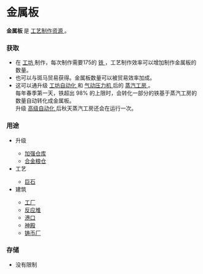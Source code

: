 # 金属板
<p>
	<strong>
		金属板
	</strong>
	是
	<a href="?file=003-资源大全/005-资源介绍#工艺制作资源">
		工艺制作资源
	</a>
	。
</p>

### 获取
<ul>
	<li>
		在
		<a href="?file=001-猫咪百科/04-工坊/02-工艺">
			工坊
		</a>
		制作，每次制作需要175的
		<a href="?file=003-资源大全/05-铁">
			铁
		</a>，工艺制作效率可以增加制作金属板的数量。
	</li>
	<li>
		也可以与斑马贸易获得。金属板数量可以被贸易效率加成。
	</li>
	<li>
		这可以通升级
		<a href="?file=001-猫咪百科/04-工坊/01-升级#工坊自动化">
			工坊自动化
		</a>和
		<a href="?file=001-猫咪百科/04-工坊/01-升级#气动压力机">
			气动压力机
		</a>后的
		<a href="?file=001-猫咪百科/01-建筑物/06-工业建筑#蒸汽工房">
			蒸汽工房
		</a>。
		<br>每年春季第一天，铁超出 98% 的上限时，会转化一部分的铁基于蒸汽工房的数量自动转化成金属板。
                <br>升级
		<a href="?file=001-猫咪百科/04-工坊/01-升级#加强仓库">
			高级自动化
		</a>后秋天蒸汽工房还会在运行一次。
	</li>
</ul>

### 用途
<ul>
	<li>
		升级
	</li>
	<ul>
		<li>
			<a href="?file=001-猫咪百科/04-工坊/01-升级#加强仓库">
				加强仓库
			</a>
		</li>
		<li>
			<a href="?file=001-猫咪百科/04-工坊/01-升级#合金粮仓">
				合金粮仓
			</a>
		</li>
	</ul>
	<li>
		工艺
	</li>
	<ul>
		<li>
			<a href="?file=003-资源大全/38-巨石">
				巨石
			</a>
		</li>
	</ul>
	<li>
		建筑
	</li>
	<ul>
		<li>
			<a href="?file=001-猫咪百科/01-建筑物/06-工业建筑#工厂">
				工厂
			</a>
		</li>
		<li>
			<a href="?file=001-猫咪百科/01-建筑物/06-工业建筑#反应堆">
				反应堆
			</a>
		</li>
		<li>
			<a href="?file=001-猫咪百科/01-建筑物/04-存储建筑#港口">
				港口
			</a>
		</li>
		<li>
			<a href="?file=001-猫咪百科/01-建筑物/07-文化建筑#神殿">
				神殿
			</a>
		</li>
		<li>
			<a href="?file=001-猫咪百科/01-建筑物/08-其它建筑#铸币厂">
				铸币厂
			</a>
		</li>
	</ul>
</ul>


### 存储
<ul>
	<li>
		没有限制
	</li>
</ul>
